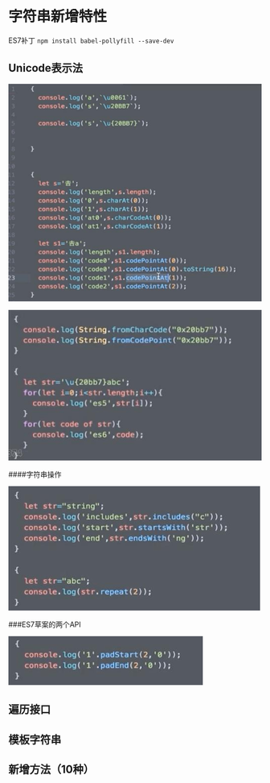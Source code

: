 # 字符串新增特性

ES7补丁
`npm install babel-pollyfill --save-dev`

## 

## Unicode表示法

![](/assets/360截图20171113170519951.jpg)

![](/assets/360截图20171113170854013.jpg)

####字符串操作

![](/assets/360截图20171113171402853.jpg)

###ES7草案的两个API

![](/assets/360截图20171113171643205.jpg)

## 

## 

## 遍历接口


## 

## 

## 模板字符串


## 

## 

## 新增方法（10种）



